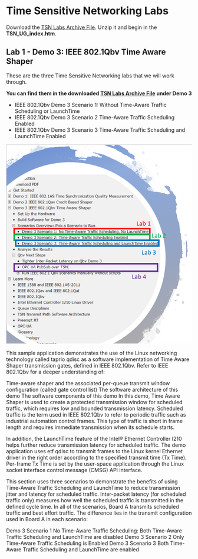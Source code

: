 # Time Sensitive Networking Labs

Download the [TSN Labs Archive File](./iotg_tsn_ref_sw-userguide-20190131.zip). Unzip it and begin in the **TSN_UG_index.htm**.

## Lab 1 - Demo 3: IEEE 802.1Qbv Time Aware Shaper

These are the three Time Sensitive Networking labs that we will work
through.

**You can find them in the downloaded [TSN Labs Archive File](./iotg_tsn_ref_sw-userguide-20190131.zip) under Demo 3**
* IEEE 802.1Qbv Demo 3 Scenario 1: Without Time-Aware Traffic Scheduling or LaunchTime
* IEEE 802.1Qbv Demo 3 Scenario 2 Time-Aware Traffic Scheduling Enabled
* IEEE 802.1Qbv Demo 3 Scenario 3 Time-Aware Traffic Scheduling and LaunchTime Enabled

![Where are the labs](./labs.png)

This sample application demonstrates the use of the Linux networking technology called taprio qdisc as a software implementation of Time Aware Shaper transmission gates, defined in IEEE 802.1Qbv. Refer to IEEE 802.1Qbv for a deeper understanding of:

Time-aware shaper and the associated per-queue transmit window configuration (called gate control list)
The software architecture of this demo
The software components of this demo
In this demo, Time Aware Shaper is used to create a protected transmission window for scheduled traffic, which requires low and bounded transmission latency. Scheduled traffic is the term used in IEEE 802.1Qbv to refer to periodic traffic such as industrial automation control frames. This type of traffic is short in frame length and requires immediate transmission when its schedule starts.

In addition, the LaunchTime feature of the Intel® Ethernet Controller I210 helps further reduce transmission latency for scheduled traffic. The demo application uses etf qdisc to transmit frames to the Linux kernel Ethernet driver in the right order according to the specified transmit time (Tx Time). Per-frame Tx Time is set by the user-space application through the Linux socket interface control message (CMSG) API interface.

This section uses three scenarios to demonstrate the benefits of using Time-Aware Traffic Scheduling and LaunchTime to reduce transmission jitter and latency for scheduled traffic. Inter-packet latency (for scheduled traffic only) measures how well the scheduled traffic is transmitted in the defined cycle time. In all of the scenarios, Board A transmits scheduled traffic and best effort traffic. The difference lies in the transmit configuration used in Board A in each scenario:

Demo 3 Scenario 1 No Time-Aware Traffic Scheduling: Both Time-Aware Traffic Scheduling and LaunchTime are disabled
Demo 3 Scenario 2 Only Time-Aware Traffic Scheduling is Enabled
Demo 3 Scenario 3 Both Time-Aware Traffic Scheduling and LaunchTime are enabled
